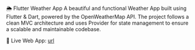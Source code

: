 🌦️ Flutter Weather App
A beautiful and functional Weather App built using Flutter & Dart, powered by the OpenWeatherMap API. The project follows a clean MVC architecture and uses Provider for state management to ensure a scalable and maintainable codebase.

🔗 Live Web App: [url](https://harsh56845.github.io/weather_app_1/)

